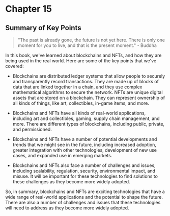 # Chapter 15

## Summary of Key Points

>"The past is already gone, the future is not yet here. There is only one moment for you to live, and that is the present moment." - Buddha

In this book, we've learned about blockchains and NFTs, and how they are being used in the real world. Here are some of the key points that we've covered:

- Blockchains are distributed ledger systems that allow people to securely and transparently record transactions. They are made up of blocks of data that are linked together in a chain, and they use complex mathematical algorithms to secure the network.
NFTs are unique digital assets that are stored on a blockchain. They can represent ownership of all kinds of things, like art, collectibles, in-game items, and more.

- Blockchains and NFTs have all kinds of real-world applications, including art and collectibles, gaming, supply chain management, and more.
There are different types of blockchains, including public, private, and permissioned.

- Blockchains and NFTs have a number of potential developments and trends that we might see in the future, including increased adoption, greater integration with other technologies, development of new use cases, and expanded use in emerging markets.

- Blockchains and NFTs also face a number of challenges and issues, including scalability, regulation, security, environmental impact, and misuse. It will be important for these technologies to find solutions to these challenges as they become more widely adopted.

So, in summary, blockchains and NFTs are exciting technologies that have a wide range of real-world applications and the potential to shape the future. There are also a number of challenges and issues that these technologies will need to address as they become more widely adopted.
